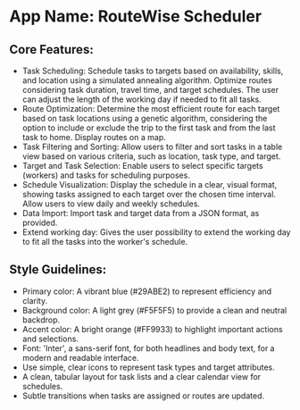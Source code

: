 # **App Name**: RouteWise Scheduler

## Core Features:

- Task Scheduling: Schedule tasks to targets based on availability, skills, and location using a simulated annealing algorithm. Optimize routes considering task duration, travel time, and target schedules. The user can adjust the length of the working day if needed to fit all tasks.
- Route Optimization: Determine the most efficient route for each target based on task locations using a genetic algorithm, considering the option to include or exclude the trip to the first task and from the last task to home. Display routes on a map.
- Task Filtering and Sorting: Allow users to filter and sort tasks in a table view based on various criteria, such as location, task type, and target.
- Target and Task Selection: Enable users to select specific targets (workers) and tasks for scheduling purposes.
- Schedule Visualization: Display the schedule in a clear, visual format, showing tasks assigned to each target over the chosen time interval. Allow users to view daily and weekly schedules.
- Data Import: Import task and target data from a JSON format, as provided.
- Extend working day: Gives the user possibility to extend the working day to fit all the tasks into the worker's schedule.

## Style Guidelines:

- Primary color: A vibrant blue (#29ABE2) to represent efficiency and clarity.
- Background color: A light grey (#F5F5F5) to provide a clean and neutral backdrop.
- Accent color: A bright orange (#FF9933) to highlight important actions and selections.
- Font: 'Inter', a sans-serif font, for both headlines and body text, for a modern and readable interface.
- Use simple, clear icons to represent task types and target attributes.
- A clean, tabular layout for task lists and a clear calendar view for schedules.
- Subtle transitions when tasks are assigned or routes are updated.